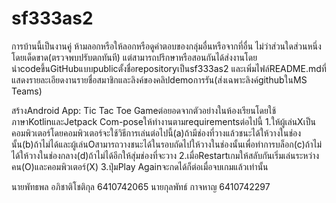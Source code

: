 # sf333as2
 
การบ้านนี้เป็นงานคู่ ห้ามลอกหรือให้ลอกหรือดูคําตอบของกลุ่มอื่นหรือจากที่อื่น ไม่ว่าส่วนใดส่วนหนึ่งโดยเด็ดขาด(ตรวจพบปรับตกทันที)
แต่สามารถปรึกษาหรือสอนกันได้ส่งงานโดยนําcodeขึ้นGitHubแบบpublicตั้งชื่อrepositoryเป็นsf333as2
และเพิ่มไฟล์README.mdที่แสดงรายละเอียดงานรายชื่อสมาชิกและลิงค์ของคลิปdemoการรัน(ส่งเฉพาะลิงค์githubในMS Teams)

สร้างAndroid App: Tic Tac Toe Gameต่อยอดจากตัวอย่างในห้องเรียนโดยใช้ภาษาKotlinและJetpack Com-poseให้ทํางานตามrequirementsต่อไปนี้
1.ให้ผู้เล่นXเป็นคอมพิวเตอร์โดยคอมพิวเตอร์จะใช้วิธีการเล่นต่อไปนี้(a)ถ้ามีช่องที่วางแล้วชนะได้ให้วางในช่องนั้น(b)ถ้าไม่ได้และผู้เล่นOสามารถวางชนะได้ในรอบถัดไปให้วางในช่องนั้นเพื่อทําการบล็อก(c)ถ้าไม่ได้ให้วางในช่องกลาง(d)ถ้าไม่ได้อีกให้สุ่มช่องที่จะวาง
2.เมื่อRestartเกมให้สลับกันเริ่มเล่นระหว่างคน(O)และคอมพิวเตอร์(X)
3.ปุ่มPlay Againจะกดได้ก็ต่อเมื่อจบเกมแล้วเท่านั้น

นายพัทธพล อภิชาติโชติกุล 6410742065
นายกุลพัทธ์ กาจหาญ 6410742297

